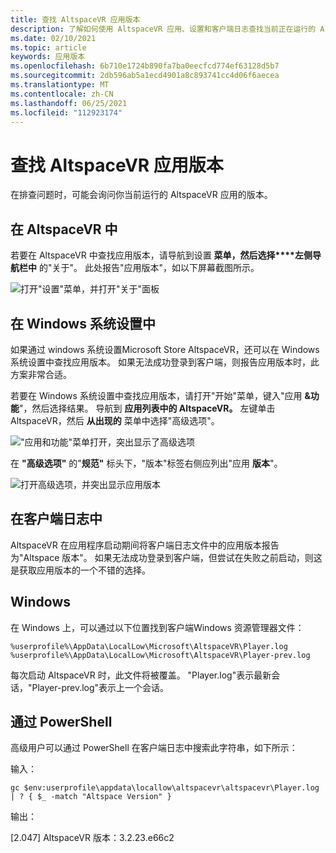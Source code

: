 ```yaml
---
title: 查找 AltspaceVR 应用版本
description: 了解如何使用 AltspaceVR 应用、设置和客户端日志查找当前正在运行的 AltspaceVR 版本。
ms.date: 02/10/2021
ms.topic: article
keywords: 应用版本
ms.openlocfilehash: 6b710e1724b890fa7ba0eecfcd774ef63128d5b7
ms.sourcegitcommit: 2db596ab5a1ecd4901a8c893741cc4d06f6aecea
ms.translationtype: MT
ms.contentlocale: zh-CN
ms.lasthandoff: 06/25/2021
ms.locfileid: "112923174"
---
```

# <a name="finding-the-altspacevr-app-version"></a>查找 AltspaceVR 应用版本

在排查问题时，可能会询问你当前运行的 AltspaceVR 应用的版本。

## <a name="in-altspacevr"></a>在 AltspaceVR 中

若要在 AltspaceVR 中查找应用版本，请导航到设置 **菜单，然后选择****左侧导航栏中** 的"关于"。 此处报告"应用版本"，如以下屏幕截图所示。

![打开"设置"菜单，并打开"关于"面板](images/app-version-img-01.png)

## <a name="in-windows-system-settings"></a>在 Windows 系统设置中

如果通过 windows 系统设置Microsoft Store AltspaceVR，还可以在 Windows 系统设置中查找应用版本。  如果无法成功登录到客户端，则报告应用版本时，此方案非常合适。

若要在 Windows 系统设置中查找应用版本，请打开"开始"菜单，键入"应用 **&功能**"，然后选择结果。 导航到 **应用列表中的 AltspaceVR。** 左键单击 AltspaceVR，然后 **从出现的** 菜单中选择"高级选项"。

!["应用和功能"菜单打开，突出显示了高级选项](images/app-version-img-02.png)

在 **"高级选项"** 的"**规范"** 标头下，"版本"标签右侧应列出"应用 **版本**"。 

![打开高级选项，并突出显示应用版本](images/app-version-img-03.png)

## <a name="in-client-logs"></a>在客户端日志中

AltspaceVR 在应用程序启动期间将客户端日志文件中的应用版本报告为"Altspace 版本"。 如果无法成功登录到客户端，但尝试在失败之前启动，则这是获取应用版本的一个不错的选择。

## <a name="windows"></a>Windows

在 Windows 上，可以通过以下位置找到客户端Windows 资源管理器文件：

```
%userprofile%\AppData\LocalLow\Microsoft\AltspaceVR\Player.log
%userprofile%\AppData\LocalLow\Microsoft\AltspaceVR\Player-prev.log
```

每次启动 AltspaceVR 时，此文件将被覆盖。 "Player.log"表示最新会话，"Player-prev.log"表示上一个会话。

## <a name="via-powershell"></a>通过 PowerShell

高级用户可以通过 PowerShell 在客户端日志中搜索此字符串，如下所示：

输入：

```
gc $env:userprofile\appdata\locallow\altspacevr\altspacevr\Player.log | ? { $_ -match "Altspace Version" }
```

输出：

[2.047] AltspaceVR 版本：3.2.23.e66c2